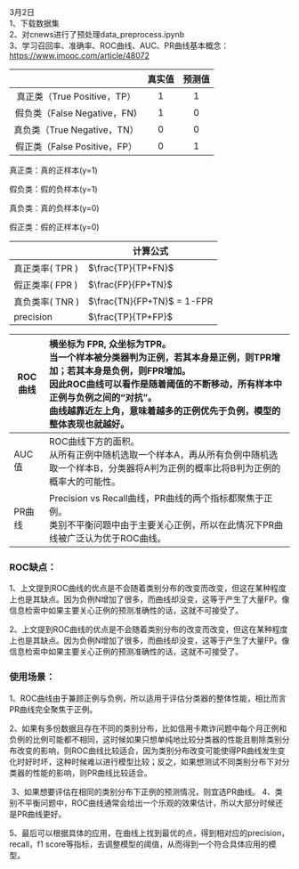3月2日<br>
  1、下载数据集<br>
  2、对cnews进行了预处理data_preprocess.ipynb<br>
  3、学习召回率、准确率、ROC曲线、AUC、PR曲线基本概念：https://www.imooc.com/article/48072 <br>



|                              | 真实值 | 预测值 |
| :--------------------------: | :----: | :----: |
| 真正类（True Positive，TP）  |   1    |   1    |
| 假负类（False Negative，FN)  |   1    |   0    |
| 真负类（True Negative，TN）  |   0    |   0    |
| 假正类（False Positive，FP） |   0    |   1    |

真正类：真的正样本(y=1)

假负类：假的负样本(y=1)

真负类：真的负样本(y=0)

假正类：假的正样本(y=0)



|                 | 计算公式                      |
| --------------- | ----------------------------- |
| 真正类率( TPR ) | $\frac{TP}{TP+FN}$            |
| 假正类率( FPR ) | $\frac{FP}{FP+TN}$            |
| 真负类率( TNR ) | $\frac{TN}{FP+TN}$   =  1-FPR |
| precision       | $\frac{TP}{TP+FP}$            |



| ROC曲线 | 横坐标为 FPR, 众坐标为TPR。<br />当一个样本被分类器判为正例，若其本身是正例，则TPR增加；若其本身是负例，则FPR增加。<br />因此ROC曲线可以看作是随着阈值的不断移动，所有样本中正例与负例之间的“对抗”。<br />曲线越靠近左上角，意味着越多的正例优先于负例，模型的整体表现也就越好。 |
| ------- | :----------------------------------------------------------- |
| AUC值   | ROC曲线下方的面积。<br />从所有正例中随机选取一个样本A，再从所有负例中随机选取一个样本B，分类器将A判为正例的概率比将B判为正例的概率大的可能性。 |
| PR曲线  | Precision vs Recall曲线，PR曲线的两个指标都聚焦于正例。<br />类别不平衡问题中由于主要关心正例，所以在此情况下PR曲线被广泛认为优于ROC曲线。 |

### ROC缺点：

​	1、上文提到ROC曲线的优点是不会随着类别分布的改变而改变，但这在某种程度上也是其缺点。因为负例N增加了很多，而曲线却没变，这等于产生了大量FP。像信息检索中如果主要关心正例的预测准确性的话，这就不可接受了。

​	2、上文提到ROC曲线的优点是不会随着类别分布的改变而改变，但这在某种程度上也是其缺点。因为负例N增加了很多，而曲线却没变，这等于产生了大量FP。像信息检索中如果主要关心正例的预测准确性的话，这就不可接受了。





### 使用场景：

​	1、ROC曲线由于兼顾正例与负例，所以适用于评估分类器的整体性能，相比而言PR曲线完全聚焦于正例。

​	2、如果有多份数据且存在不同的类别分布，比如信用卡欺诈问题中每个月正例和负例的比例可能都不相同，这时候如果只想单纯地比较分类器的性能且剔除类别分布改变的影响，则ROC曲线比较适合，因为类别分布改变可能使得PR曲线发生变化时好时坏，这种时候难以进行模型比较；反之，如果想测试不同类别分布下对分类器的性能的影响，则PR曲线比较适合。

​	3、如果想要评估在相同的类别分布下正例的预测情况，则宜选PR曲线。
​	4、类别不平衡问题中，ROC曲线通常会给出一个乐观的效果估计，所以大部分时候还是PR曲线更好。

​	5、最后可以根据具体的应用，在曲线上找到最优的点，得到相对应的precision，recall，f1 score等指标，去调整模型的阈值，从而得到一个符合具体应用的模型。

